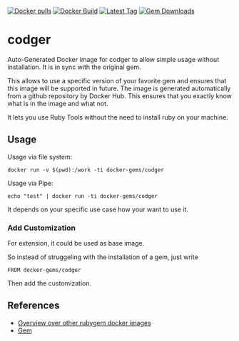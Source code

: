 [![Docker pulls](https://img.shields.io/docker/pulls/rubygem/codger.svg)](https://hub.docker.com/r/rubygem/codger/)
[![Docker Build](https://img.shields.io/docker/automated/rubygem/codger.svg)](https://hub.docker.com/r/rubygem/codger/)
[![Latest Tag](https://img.shields.io/github/tag/docker-rubygem/codger.svg)](https://hub.docker.com/r/rubygem/codger/)
[![Gem Downloads](https://img.shields.io/gem/dt/codger.svg)](https://rubygems.org/gems/codger/)
# codger

Auto-Generated Docker image for codger to allow simple usage without installation.
It is in sync with the original gem.

This allows to use a specific version of your favorite gem and ensures that this image will be supported in future.
The image is generated automatically from a github repository by Docker Hub.
This ensures that you exactly know what is in the image and what not.

It lets you use Ruby Tools without the need to install ruby on your machine.

## Usage

Usage via file system:

`docker run -v $(pwd):/work -ti docker-gems/codger`

Usage via Pipe:

`echo "test" | docker run -ti docker-gems/codger`

It depends on your specific use case how your want to use it.

### Add Customization

For extension, it could be used as base image.

So instead of struggeling with the installation of a gem, just write

`FROM docker-gems/codger`

Then add the customization.

## References

 - [Overview over other rubygem docker images](https://github.com/thinkbot/docker-rubygem)
 - [Gem](https://rubygems.org/gems/codger/)
